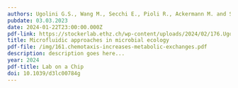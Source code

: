 ```yaml
---
authors: Ugolini G.S., Wang M., Secchi E., Pioli R., Ackermann M. and Stocker R.
pubdate: 03.03.2023
date: 2024-01-22T23:00:00.000Z
pdf-link: https://stockerlab.ethz.ch/wp-content/uploads/2024/02/176.Ugolini-et-al.pdf
title: Microfluidic approaches in microbial ecology
pdf-file: /img/161.chemotaxis-increases-metabolic-exchanges.pdf
description: description goes here...
year: 2024
pdf-title: Lab on a Chip
doi: 10.1039/d3lc00784g
---
```


